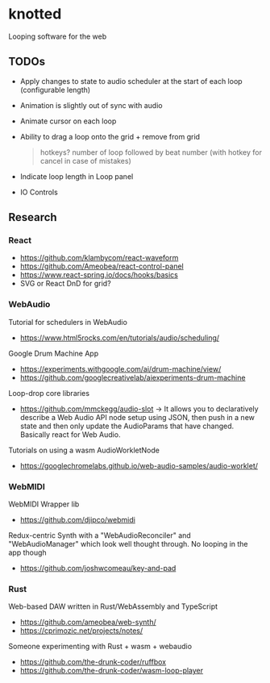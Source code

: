 # knotted

Looping software for the web

## TODOs

- Apply changes to state to audio scheduler at the start of each loop (configurable length)
- Animation is slightly out of sync with audio
- Animate cursor on each loop

- Ability to drag a loop onto the grid + remove from grid
  > hotkeys? number of loop followed by beat number (with hotkey for cancel in case of mistakes)

- Indicate loop length in Loop panel

- IO Controls


## Research


### React

- https://github.com/klambycom/react-waveform
- https://github.com/Ameobea/react-control-panel
- https://www.react-spring.io/docs/hooks/basics
- SVG or React DnD for grid?

### WebAudio

Tutorial for schedulers in WebAudio

- https://www.html5rocks.com/en/tutorials/audio/scheduling/

Google Drum Machine App

- https://experiments.withgoogle.com/ai/drum-machine/view/
- https://github.com/googlecreativelab/aiexperiments-drum-machine

Loop-drop core libraries

- https://github.com/mmckegg/audio-slot -> It allows you to declaratively describe a Web Audio API node
   setup using JSON, then push in a new state and then only update the AudioParams that have changed.
   Basically react for Web Audio.

Tutorials on using a wasm AudioWorkletNode

- https://googlechromelabs.github.io/web-audio-samples/audio-worklet/

### WebMIDI

WebMIDI Wrapper lib

- https://github.com/djipco/webmidi

Redux-centric Synth with a "WebAudioReconciler" and "WebAudioManager" which look well thought through. No looping in the app though

- https://github.com/joshwcomeau/key-and-pad

### Rust

Web-based DAW written in Rust/WebAssembly and TypeScript

- https://github.com/ameobea/web-synth/
- https://cprimozic.net/projects/notes/

Someone experimenting with Rust + wasm + webaudio

- https://github.com/the-drunk-coder/ruffbox
- https://github.com/the-drunk-coder/wasm-loop-player
